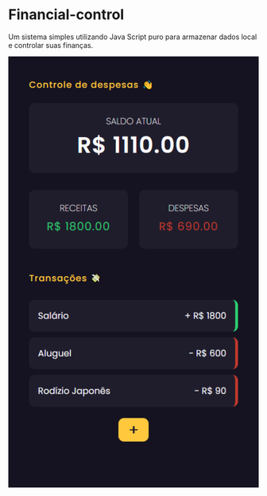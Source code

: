 # Financial-control

Um sistema simples utilizando Java Script puro para armazenar dados local e controlar suas finanças.

<p align="center">
  <img src="https://raw.githubusercontent.com/adrianovitello/financial-control/master/painel.png" width="650">
</p>
